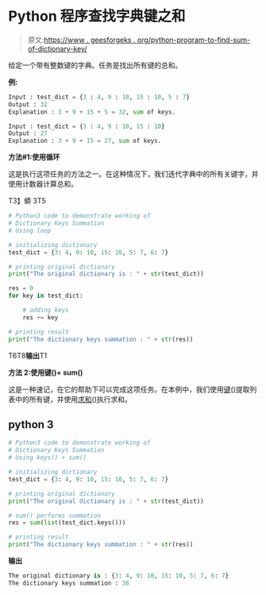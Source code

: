 # Python 程序查找字典键之和

> 原文:[https://www . geesforgeks . org/python-program-to-find-sum-of-dictionary-key/](https://www.geeksforgeeks.org/python-program-to-find-the-sum-of-dictionary-keys/)

给定一个带有整数键的字典。任务是找出所有键的总和。

**例:**

```py
Input : test_dict = {3 : 4, 9 : 10, 15 : 10, 5 : 7} 
Output : 32 
Explanation : 3 + 9 + 15 + 5 = 32, sum of keys.

Input : test_dict = {3 : 4, 9 : 10, 15 : 10} 
Output : 27 
Explanation : 3 + 9 + 15 = 27, sum of keys. 
```

**方法#1:使用循环**

这是执行这项任务的方法之一。在这种情况下，我们迭代字典中的所有关键字，并使用计数器计算总和。

T3】蟒 3T5

```py
# Python3 code to demonstrate working of
# Dictionary Keys Summation
# Using loop

# initializing dictionary
test_dict = {3: 4, 9: 10, 15: 10, 5: 7, 6: 7}

# printing original dictionary
print("The original dictionary is : " + str(test_dict))

res = 0
for key in test_dict:

    # adding keys
    res += key

# printing result
print("The dictionary keys summation : " + str(res))
```

T6T8**输出**T1

**方法 2:使用键()+ sum()**

这是一种速记，在它的帮助下可以完成这项任务。在本例中，我们使用[键()](https://www.geeksforgeeks.org/python-dictionary-keys-method/)提取列表中的所有键，并使用[求和()](https://www.geeksforgeeks.org/sum-function-python/)执行求和。

## python 3

```py
# Python3 code to demonstrate working of
# Dictionary Keys Summation
# Using keys() + sum()

# initializing dictionary
test_dict = {3: 4, 9: 10, 15: 10, 5: 7, 6: 7}

# printing original dictionary
print("The original dictionary is : " + str(test_dict))

# sum() performs summation
res = sum(list(test_dict.keys()))

# printing result
print("The dictionary keys summation : " + str(res))
```

**输出**

```py
The original dictionary is : {3: 4, 9: 10, 15: 10, 5: 7, 6: 7}
The dictionary keys summation : 38

```
